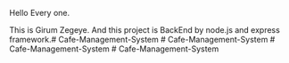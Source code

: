 Hello Every one.

This is Girum Zegeye. And this project is BackEnd by node.js and express framework.#   C a f e - M a n a g e m e n t - S y s t e m  
 #   C a f e - M a n a g e m e n t - S y s t e m  
 #   C a f e - M a n a g e m e n t - S y s t e m  
 #   C a f e - M a n a g e m e n t - S y s t e m  
 